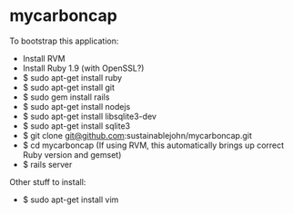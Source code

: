 mycarboncap
===========

To bootstrap this application:
* Install RVM
* Install Ruby 1.9 (with OpenSSL?)
* $ sudo apt-get install ruby
* $ sudo apt-get install git
* $ sudo gem install rails
* $ sudo apt-get install nodejs
* $ sudo apt-get install libsqlite3-dev
* $ sudo apt-get install sqlite3
* $ git clone git@github.com:sustainablejohn/mycarboncap.git
* $ cd mycarboncap (If using RVM, this automatically brings up correct Ruby version and gemset)
* $ rails server

Other stuff to install:
* $ sudo apt-get install vim
